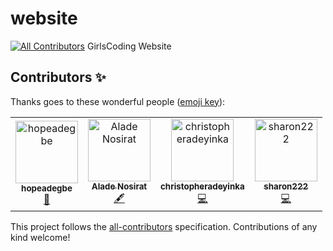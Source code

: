 # website
[![All Contributors](https://img.shields.io/badge/all_contributors-4-orange.svg?style=flat-square)](#contributors)
GirlsCoding Website

## Contributors ✨

Thanks goes to these wonderful people ([emoji key](https://allcontributors.org/docs/en/emoji-key)):

<!-- ALL-CONTRIBUTORS-LIST:START - Do not remove or modify this section -->
<!-- prettier-ignore -->
<table>
  <tr>
    <td align="center"><a href="https://github.com/hopeadegbe"><img src="https://avatars1.githubusercontent.com/u/39594009?v=4" width="100px;" alt="hopeadegbe"/><br /><sub><b>hopeadegbe</b></sub></a><br /><a href="#design-hopeadegbe" title="Design">🎨</a></td>
    <td align="center"><a href="https://github.com/nursetiti"><img src="https://avatars2.githubusercontent.com/u/38245885?v=4" width="100px;" alt="Alade Nosirat"/><br /><sub><b>Alade Nosirat</b></sub></a><br /><a href="#content-nursetiti" title="Content">🖋</a></td>
    <td align="center"><a href="https://github.com/christopheradeyinka"><img src="https://avatars2.githubusercontent.com/u/38246087?v=4" width="100px;" alt="christopheradeyinka"/><br /><sub><b>christopheradeyinka</b></sub></a><br /><a href="https://github.com/Girlscoding-ng/website/commits?author=christopheradeyinka" title="Code">💻</a></td>
    <td align="center"><a href="https://github.com/sharon222"><img src="https://avatars2.githubusercontent.com/u/39191825?v=4" width="100px;" alt="sharon222"/><br /><sub><b>sharon222</b></sub></a><br /><a href="https://github.com/Girlscoding-ng/website/commits?author=sharon222" title="Code">💻</a></td>
  </tr>
</table>

<!-- ALL-CONTRIBUTORS-LIST:END -->

This project follows the [all-contributors](https://github.com/all-contributors/all-contributors) specification. Contributions of any kind welcome!